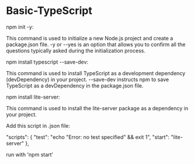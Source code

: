 # Basic-TypeScript

npm init -y:

This command is used to initialize a new Node.js project and create a package.json file.
-y or --yes is an option that allows you to confirm all the questions typically asked during the initialization process.

npm install typescript --save-dev:

This command is used to install TypeScript as a development dependency (devDependency) in your project.
--save-dev instructs npm to save TypeScript as a devDependency in the package.json file.

npm install lite-server:

This command is used to install the lite-server package as a dependency in your project.

Add this script in .json file:

  "scripts": {
    "test": "echo \"Error: no test specified\" && exit 1",
    "start": "lite-server"
  },

run with 'npm start'
